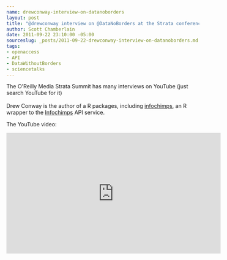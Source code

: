 ```yaml
---
name: drewconway-interview-on-datanoborders
layout: post
title: "@drewconway interview on @DataNoBorders at the Strata conference"
author: Scott Chamberlain
date: 2011-09-22 23:10:00 -05:00
sourceslug: _posts/2011-09-22-drewconway-interview-on-datanoborders.md
tags:
- openaccess
- API
- DataWithoutBorders
- sciencetalks
---
```


The O'Reilly Media Strata Summit has many interviews on YouTube (just search YouTube for it)<br /><br />Drew Conway is the author of a R packages, including <a href="http://cran.r-project.org/web/packages/infochimps/index.html">infochimps</a>, an R wrapper to the <a href="http://www.infochimps.com/">Infochimps</a> API service.<br />

The YouTube video:

<iframe allowfullscreen="" frameborder="0" height="315" src="http://www.youtube.com/embed/fsnnwTWoOLk" width="560"></iframe>

